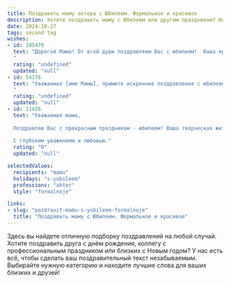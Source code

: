 ```yaml
---
title: Поздравить маму актера с Юбилеем. Формальное и красивое
description: Хотите поздравить маму с Юбилеем или другим праздником? Наш ИИ создаст незабываемое поздравление, а вы обязательно выделитесь среди других.  
date: 2024-10-27
tags: second tag
wishes:
- id: 105470
  text: "Дорогой Мама! От всей души поздравляем Вас с юбилеем!  Ваша яркая и талантливая жизнь на сцене,  Ваше самоотверженное служение искусству  —  это  источник вдохновения и  гордости для всех, кто Вас знает. Желаем Вам крепкого здоровья,  неиссякаемой энергии,  новых творческих успехов и  многих счастливых лет, наполненных любовью и  радостью!
  "
  rating: "undefined"
  updated: "null"
- id: 54176
  text: "Уважаемая [имя Мамы], примите искренние поздравления с юбилеем! Ваш талант и преданность своему делу, Ваша харизма и мастерство на сцене всегда вдохновляли и восхищали. Желаем Вам новых творческих успехов, ярких ролей и неизменной любви зрителей!
  "
  rating: "undefined"
  updated: "null"
- id: 11426
  text: "Уважаемая мама,
  
  Поздравляю Вас с прекрасным праздником - юбилеем! Ваша творческая жизнь, наполненная талантом и самоотверженностью, вдохновляет и восхищает. Как актер, Вы дарите нам незабываемые роли и эмоции, а как мама - бесконечную любовь и поддержку. Пусть этот день принесет Вам радость и новые творческие идеи, а жизнь продолжает быть яркой и насыщенной. Счастья, здоровья и успехов во всех начинаниях!
  
  С глубоким уважением и любовью."
  rating: "0"
  updated: "null"

selectedValues:
  recipients: "mamu"
  holidays: "s-yubileem"
  professions: "akter"
  style: "formalnoje"

links:
- slug: "pozdravit-mamu-s-yubileem-formalnoje"
  title: "Поздравить маму с Юбилеем. Формальное и красивое"
---
```


Здесь вы найдете отличную подборку поздравлений на любой случай. 
Хотите поздравить друга с днём рождения, коллегу с профессиональным праздником или близких с Новым годом? У нас есть всё, чтобы сделать ваш поздравительный текст незабываемым. Выбирайте нужную категорию и находите лучшие слова для ваших близких и друзей!
